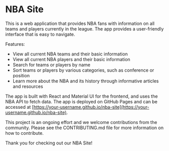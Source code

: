 # NBA Site

This is a web application that provides NBA fans with information on all teams and players currently in the league. The app provides a user-friendly interface that is easy to navigate.

Features:
- View all current NBA teams and their basic information
- View all current NBA players and their basic information
- Search for teams or players by name
- Sort teams or players by various categories, such as conference or position
- Learn more about the NBA and its history through informative articles and resources

The app is built with React and Material UI for the frontend, and uses the NBA API to fetch data. The app is deployed on GitHub Pages and can be accessed at [https://your-username.github.io/nba-site](https://your-username.github.io/nba-site).

This project is an ongoing effort and we welcome contributions from the community. Please see the CONTRIBUTING.md file for more information on how to contribute.

Thank you for checking out our NBA Site!
